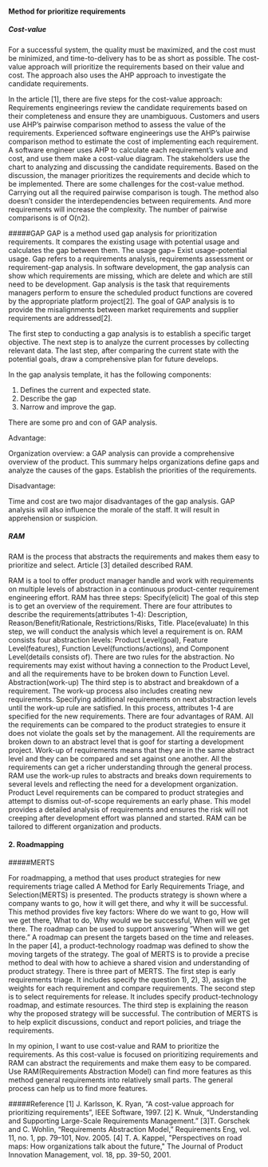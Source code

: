 #### Method for prioritize requirements

##### Cost-value
For a successful system, the quality must be maximized, and the cost must be minimized, and time-to-delivery has to be as short as possible. The cost-value approach will prioritize the requirements based on their value and cost. The approach also uses the AHP approach to investigate the candidate requirements.

In the article [1], there are five steps for the cost-value approach: Requirements engineerings review the candidate requirements based on their completeness and ensure they are unambiguous. Customers and users use AHP’s pairwise comparison method to assess the value of the requirements. Experienced software engineerings use the AHP’s pairwise comparison method to estimate the cost of implementing each requirement. A software engineer uses AHP to calculate each requirement’s value and cost, and use them make a cost-value diagram. The stakeholders use the chart to analyzing and discussing the candidate requirements. Based on the discussion, the manager prioritizes the requirements and decide which to be implemented. There are some challenges for the cost-value method. Carrying out all the required pairwise comparison is tough. The method also doesn’t consider the interdependencies between requirements. And more requirements will increase the complexity. The number of pairwise comparisons is of O(n2).

#####GAP
GAP is a method used gap analysis for prioritization requirements. It compares the existing usage with potential usage and calculates the gap between them. 
The usage gap= Exist usage-potential usage. 
Gap refers to a requirements analysis, requirements assessment or requirement-gap analysis. In software development, the gap analysis can show which requirements are missing, which are delete and which are still need to be development. Gap analysis is the task that requirements managers perform to ensure the scheduled product functions are covered by the appropriate platform project[2]. The goal of GAP analysis is to provide the misalignments between market requirements and supplier requirements are addressed[2].

The first step to conducting a gap analysis is to establish a specific target objective. The next step is to analyze the current processes by collecting relevant data. The last step, after comparing the current state with the potential goals, draw a comprehensive plan for future develops.

In the gap analysis template, it has the following components: 
1. Defines the current and expected state.
2. Describe the gap
3. Narrow and improve the gap.

There are some pro and con of GAP analysis.

Advantage:

Organization overview: a GAP analysis can provide a comprehensive overview of the product. This summary helps organizations define gaps and analyze the causes of the gaps. Establish the priorities of the requirements.

Disadvantage:

Time and cost are two major disadvantages of the gap analysis. GAP analysis will also influence the morale of the staff. It will result in apprehension or suspicion.


##### RAM
RAM is the process that abstracts the requirements and makes them easy to prioritize and select.
Article [3] detailed described RAM.  

RAM is a tool to offer product manager handle and work with requirements on multiple levels of abstraction in a continuous product-center requirement engineering effort. RAM has three steps: Specify(elicit) The goal of this step is to get an overview of the requirement. There are four attributes to describe the requirements(attributes 1-4): Description, Reason/Benefit/Rationale, Restrictions/Risks, Title. Place(evaluate) In this step, we will conduct the analysis which level a requirement is on. RAM consists four abstraction levels: Product Level(goal), Feature Level(features), Function Level(functions/actions), and Component Level(details consists of). There are two rules for the abstraction. No requirements may exist without having a connection to the Product Level, and all the requirements have to be broken down to Function Level. Abstraction(work-up) The third step is to abstract and breakdown of a requirement. The work-up process also includes creating new requirements. Specifying additional requirements on next abstraction levels until the work-up rule are satisfied. In this process, attributes 1-4 are specified for the new requirements. There are four advantages of RAM. All the requirements can be compared to the product strategies to ensure it does not violate the goals set by the management. All the requirements are broken down to an abstract level that is goof for starting a development project. Work-up of requirements means that they are in the same abstract level and they can be compared and set against one another. All the requirements can get a richer understanding through the general process. RAM use the work-up rules to abstracts and breaks down requirements to several levels and reflecting the need for a development organization. Product Level requirements can be compared to product strategies and attempt to dismiss out-of-scope requirements an early phase. This model provides a detailed analysis of requirements and ensures the risk will not creeping after development effort was planned and started. RAM can be tailored to different organization and products.

#### 2. Roadmapping

#####MERTS

For roadmapping, a method that uses product strategies for new requirements triage called A Method for Early Requirements Triage, and Selection(MERTS) is presented. The products strategy is shown where a company wants to go, how it will get there, and why it will be successful. This method provides five key factors: Where do we want to go, How will we get there, What to do, Why would we be successful, When will we get there. 
The roadmap can be used to support answering ”When will we get there.” A roadmap can present the targets based on the time and releases. In the paper [4], a product-technology roadmap was defined to show the moving targets of the strategy.
The goal of MERTS is to provide a precise method to deal with how to achieve a shared vision and understanding of product strategy. There is three part of MERTS. The first step is early requirements triage. It includes specify the question 1), 2), 3), assign the weights for each requirement and compare requirements. The second step is to select requirements for release. It includes specify product-technology roadmap, and estimate resources. The third step is explaining the reason why the proposed strategy will be successful. The contribution of MERTS is to help explicit discussions, conduct and report policies, and triage the requirements.

In my opinion, I want to use cost-value and RAM to prioritize the requirements. As this cost-value is focused on prioritizing requirements and RAM can abstract the requirements and make them easy to be compared. 
Use RAM(Requirements Abstraction Model) can find more features as this method general requirements into relatively small parts. The general process can help us to find more features.   


#####Reference
[1] J. Karlsson, K. Ryan, “A cost-value approach for prioritizing requirements”, IEEE Software, 1997.
[2] K. Wnuk, “Understanding and Supporting Large-Scale Requirements Management.”
[3]T. Gorschek and C. Wohlin, “Requirements Abstraction Model,” Requirements Eng, vol. 11, no. 1, pp. 79–101, Nov. 2005.
[4] T. A. Kappel, "Perspectives on road maps: How organizations talk about the future," The Journal of Product Innovation Management, vol. 18, pp. 39-50, 2001. 
